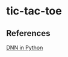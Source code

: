 # tic-tac-toe

## References 

[DNN in Python](https://medium.com/swlh/tic-tac-toe-and-deep-neural-networks-ea600bc53f51)

